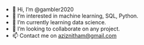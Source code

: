 - 👋 Hi, I’m @gambler2020
- 👀 I’m interested in machine learning, SQL, Python.
- 🌱 I’m currently learning data science.
- 💞️ I’m looking to collaborate on any project.
- 📫 Contact me on aziznitham@gmail.com

<!---
gambler2020/gambler2020 is a ✨ special ✨ repository because its `README.md` (this file) appears on your GitHub profile.
You can click the Preview link to take a look at your changes.
--->
